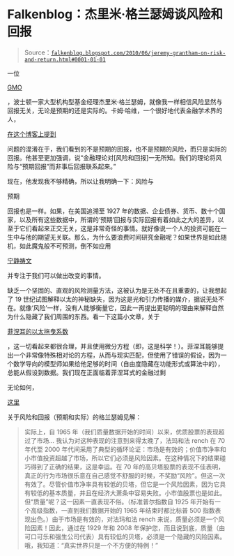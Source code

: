 <!--yml

类别：未分类

日期：2024-05-12 21:30:10

-->

# Falkenblog：杰里米·格兰瑟姆谈风险和回报

> Source：[`falkenblog.blogspot.com/2010/06/jeremy-grantham-on-risk-and-return.html#0001-01-01`](http://falkenblog.blogspot.com/2010/06/jeremy-grantham-on-risk-and-return.html#0001-01-01)

一位

[GMO](http://www.gmo.com/America/)

，波士顿一家大型机构型基金经理杰里米·格兰瑟姆，就像我一样相信风险显然与回报无关，无论是预期的还是实际的。卡姆·哈维，一个很好地代表金融学术界的人，

[在这个博客上提到](http://falkenblog.blogspot.com/2010/05/risk-return-bait-and-switch.html)

问题的混淆在于，我们看到的不是预期的回报，也不是预期的风险，而只是实际的回报。他甚至更加强调，说“金融理论对[风险和回报]一无所知。我们的理论将风险与“预期回报”而非事后回报联系起来。”

现在，他发现我不够精确，所以让我明确一下：风险与

预期

回报也是一样。如果，在美国追溯至 1927 年的数据、企业债券、货币、数十个国家，以及所有这些数据中，所谓的‘预期’回报与实际回报有着如此之大的差异，以至于它们看起来正交无关，这是非常奇怪的事情。就好像说一个人的投资可能在一生中与他的期望无关联。那么，为什么要浪费时间研究金融呢？如果世界是如此随机，如此魔鬼般不可预测，倒不如应用

[宁静祷文](http://www.cptryon.org/prayer/special/serenity.html)

并专注于我们可以做出改变的事情。

缺乏一个坚固的、直观的风险测量方法，这被认为是无处不在且重要的，让我想起了 19 世纪试图解释以太的神秘缺失，因为这是光和引力传播的媒介，据说无处不在。就像‘风险’一样，没有人能够衡量它，因此一再提出更聪明的理由来解释自然为什么隐藏了我们周围的东西。看一下这篇小文章，关于

[菲涅耳的以太拖曳系数](http://renshaw.teleinc.com/papers/fizeau/fizeau.stm)

，这一切看起来都很合理，并且使用微分方程（即，这是科学！）。菲涅耳能够提出一个非常像特殊相对论的方程，从而与现实匹配，但使用了错误的假设，因为一个数学导向的模型师如果给他足够的时间（自由度隐藏在功能形式或算法中的），总能从假设到数据。我们现在正面临着菲涅耳式的金融过剩

无论如何，

[这里](https://docs.google.com/viewer?url=http://www.gmo.com/websitecontent/JGLetter_ALL_1Q10.pdf)

关于风险和回报（预期和实际）的格兰瑟姆见解：

> 实际上，自 1965 年（我们质量数据开始的时间）以来，优质股票的表现超过了市场... 我认为对这种表现的注意到来得太晚了，法玛和法 rench 在 70 年代至 2000 年代间采用了典型的循环论证：市场是有效的；价值市净率和小市值投资超越了市场，所以它们必须是风险因素。在这种情况下的结果碰巧得到了正确的结果，这是幸运。在 70 年的高贝塔股票的表现不佳表明，真正的行为市场很乐意在自己感觉不舒服的时候，不奖励“风险”。但这一次有效了。尽管价值市净率具有较低的贝塔，但它是一个风险因素，因为它具有较低的基本质量，并且在经济大萧条中容易失败。小市值股票也是如此。但“质量”呢？这一因素一直表现不俗。（标准普尔指数自 1925 年开始有一个高级指数，一直到我们数据开始的 1965 年结束时都比标普 500 指数表现出色。）由于市场是有效的，对法玛和法 rench 来说，质量必须是一个风险因素！因此，通过在 1929 年和 2008 年保护您，而且说到底，质量（由可口可乐和强生公司代表）具有较低的贝塔，必须是一个隐藏的风险因素。哦，我知道：“真实世界只是一个不方便的特例！”
